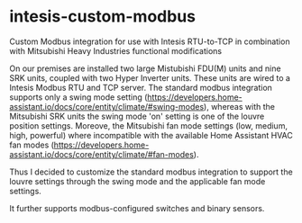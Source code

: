 # intesis-custom-modbus
Custom Modbus integration for use with Intesis RTU-to-TCP in combination with Mitsubishi Heavy Industries functional modifications

On our premises are installed two large Mistubishi FDU(M) units and nine SRK units, coupled with two Hyper Inverter units. These units are wired to a Intesis Modbus RTU and TCP server. The standard modbus integration supports only a swing mode setting (https://developers.home-assistant.io/docs/core/entity/climate/#swing-modes), whereas with the Mitsubishi SRK units the swing mode 'on' setting is one of the louvre position settings. Moreove, the Mitsubishi fan mode settings (low, medium, high, powerful) where incompatible with the available Home Assistant HVAC fan modes (https://developers.home-assistant.io/docs/core/entity/climate/#fan-modes).

Thus I decided to customize the standard modbus integration to support the louvre settings through the swing mode and the applicable fan mode settings.

It further supports modbus-configured switches and binary sensors.
